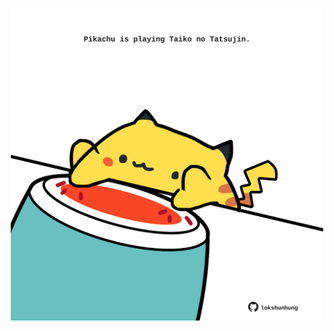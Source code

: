 <!-- built at 19/09/2021, 01:49:34 UTC -->
<p align="center">
  <img width="500" height="500" src="./ReadmeImage.svg">
</p>
